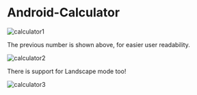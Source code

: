 # Android-Calculator

![calculator1](https://user-images.githubusercontent.com/74195851/195916794-1602d3aa-fbfd-40ec-b8ec-3b24bc0e224e.jpg)

The previous number is shown above, for easier user readability.

![calculator2](https://user-images.githubusercontent.com/74195851/195916830-4a1ab819-f602-4f36-baf1-196a231fb22e.jpg)

There is support for Landscape mode too!

![calculator3](https://user-images.githubusercontent.com/74195851/195916901-7e4ada1c-b106-463f-a7bb-b4ec4a9c4df5.jpg)
